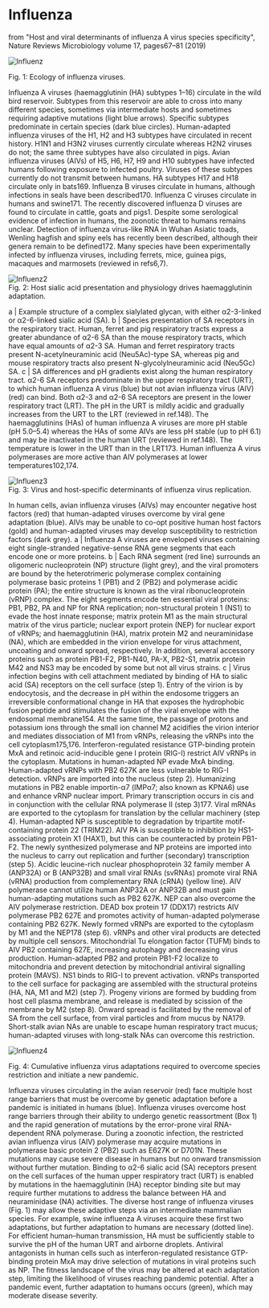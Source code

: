 # Influenza
from "Host and viral determinants of influenza A virus species specificity", Nature Reviews Microbiology volume 17, pages67–81 (2019)   

![Influenz](/image/influenza.webp)  

Fig. 1: Ecology of influenza viruses.  

Influenza A viruses (haemagglutinin (HA) subtypes 1–16) circulate in the wild bird reservoir. Subtypes from this reservoir are able to cross into many different species, sometimes via intermediate hosts and sometimes requiring adaptive mutations (light blue arrows). Specific subtypes predominate in certain species (dark blue circles). Human-adapted influenza viruses of the H1, H2 and H3 subtypes have circulated in recent history. H1N1 and H3N2 viruses currently circulate whereas H2N2 viruses do not; the same three subtypes have also circulated in pigs. Avian influenza viruses (AIVs) of H5, H6, H7, H9 and H10 subtypes have infected humans following exposure to infected poultry. Viruses of these subtypes currently do not transmit between humans. HA subtypes H17 and H18 circulate only in bats169. Influenza B viruses circulate in humans, although infections in seals have been described170. Influenza C viruses circulate in humans and swine171. The recently discovered influenza D viruses are found to circulate in cattle, goats and pigs1. Despite some serological evidence of infection in humans, the zoonotic threat to humans remains unclear. Detection of influenza virus-like RNA in Wuhan Asiatic toads, Wenling hagfish and spiny eels has recently been described, although their genera remain to be defined172. Many species have been experimentally infected by influenza viruses, including ferrets, mice, guinea pigs, macaques and marmosets (reviewed in refs6,7).  
  

![Influenz2](/image/influenza2.webp)  
Fig. 2: Host sialic acid presentation and physiology drives haemagglutinin adaptation.

a | Example structure of a complex sialylated glycan, with either α2-3-linked or α2-6-linked sialic acid (SA). b | Species presentation of SA receptors in the respiratory tract. Human, ferret and pig respiratory tracts express a greater abundance of α2-6 SA than the mouse respiratory tracts, which have equal amounts of α2-3 SA. Human and ferret respiratory tracts present N-acetylneuraminic acid (Neu5Ac)-type SA, whereas pig and mouse respiratory tracts also present N-glycolylneuraminic acid (Neu5Gc) SA. c | SA differences and pH gradients exist along the human respiratory tract. α2-6 SA receptors predominate in the upper respiratory tract (URT), to which human influenza A virus (blue) but not avian influenza virus (AIV) (red) can bind. Both α2-3 and α2-6 SA receptors are present in the lower respiratory tract (LRT). The pH in the URT is mildly acidic and gradually increases from the URT to the LRT (reviewed in ref.148). The haemagglutinins (HAs) of human influenza A viruses are more pH stable (pH 5.0–5.4) whereas the HAs of some AIVs are less pH stable (up to pH 6.1) and may be inactivated in the human URT (reviewed in ref.148). The temperature is lower in the URT than in the LRT173. Human influenza A virus polymerases are more active than AIV polymerases at lower temperatures102,174.  

      
![Influenz3](/image/influenza3.webp)  
Fig. 3: Virus and host-specific determinants of influenza virus replication.

In human cells, avian influenza viruses (AIVs) may encounter negative host factors (red) that human-adapted viruses overcome by viral gene adaptation (blue). AIVs may be unable to co-opt positive human host factors (gold) and human-adapted viruses may develop susceptibility to restriction factors (dark grey). a | Influenza A viruses are enveloped viruses containing eight single-stranded negative-sense RNA gene segments that each encode one or more proteins. b | Each RNA segment (red line) surrounds an oligomeric nucleoprotein (NP) structure (light grey), and the viral promoters are bound by the heterotrimeric polymerase complex containing polymerase basic proteins 1 (PB1) and 2 (PB2) and polymerase acidic protein (PA); the entire structure is known as the viral ribonucleoprotein (vRNP) complex. The eight segments encode ten essential viral proteins: PB1, PB2, PA and NP for RNA replication; non-structural protein 1 (NS1) to evade the host innate response; matrix protein M1 as the main structural matrix of the virus particle; nuclear export protein (NEP) for nuclear export of vRNPs; and haemagglutinin (HA), matrix protein M2 and neuraminidase (NA), which are embedded in the virion envelope for virus attachment, uncoating and onward spread, respectively. In addition, several accessory proteins such as protein PB1-F2, PB1-N40, PA-X, PB2-S1, matrix protein M42 and NS3 may be encoded by some but not all virus strains. c | Virus infection begins with cell attachment mediated by binding of HA to sialic acid (SA) receptors on the cell surface (step 1). Entry of the virion is by endocytosis, and the decrease in pH within the endosome triggers an irreversible conformational change in HA that exposes the hydrophobic fusion peptide and stimulates the fusion of the viral envelope with the endosomal membrane154. At the same time, the passage of protons and potassium ions through the small ion channel M2 acidifies the virion interior and mediates dissociation of M1 from vRNPs, releasing the vRNPs into the cell cytoplasm175,176. Interferon-regulated resistance GTP-binding protein MxA and retinoic acid-inducible gene I protein (RIG-I) restrict AIV vRNPs in the cytoplasm. Mutations in human-adapted NP evade MxA binding. Human-adapted vRNPs with PB2 627K are less vulnerable to RIG-I detection. vRNPs are imported into the nucleus (step 2). Humanizing mutations in PB2 enable importin-α7 (IMPα7; also known as KPNA6) use and enhance vRNP nuclear import. Primary transcription occurs in cis and in conjunction with the cellular RNA polymerase II (step 3)177. Viral mRNAs are exported to the cytoplasm for translation by the cellular machinery (step 4). Human-adapted NP is susceptible to degradation by tripartite motif-containing protein 22 (TRIM22). AIV PA is susceptible to inhibition by HS1-associating protein X1 (HAX1), but this can be counteracted by protein PB1-F2. The newly synthesized polymerase and NP proteins are imported into the nucleus to carry out replication and further (secondary) transcription (step 5). Acidic leucine-rich nuclear phosphoprotein 32 family member A (ANP32A) or B (ANP32B) and small viral RNAs (svRNAs) promote viral RNA (vRNA) production from complementary RNA (cRNA) (yellow line). AIV polymerase cannot utilize human ANP32A or ANP32B and must gain human-adapting mutations such as PB2 627K. NEP can also overcome the AIV polymerase restriction. DEAD box protein 17 (DDX17) restricts AIV polymerase PB2 627E and promotes activity of human-adapted polymerase containing PB2 627K. Newly formed vRNPs are exported to the cytoplasm by M1 and the NEP178 (step 6). vRNPs and other viral products are detected by multiple cell sensors. Mitochondrial Tu elongation factor (TUFM) binds to AIV PB2 containing 627E, increasing autophagy and decreasing virus production. Human-adapted PB2 and protein PB1-F2 localize to mitochondria and prevent detection by mitochondrial antiviral signalling protein (MAVS). NS1 binds to RIG-I to prevent activation. vRNPs transported to the cell surface for packaging are assembled with the structural proteins (HA, NA, M1 and M2) (step 7). Progeny virions are formed by budding from host cell plasma membrane, and release is mediated by scission of the membrane by M2 (step 8). Onward spread is facilitated by the removal of SA from the cell surface, from viral particles and from mucus by NA179. Short-stalk avian NAs are unable to escape human respiratory tract mucus; human-adapted viruses with long-stalk NAs can overcome this restriction.  


![Influenz4](/image/influenza4.webp)  

Fig. 4: Cumulative influenza virus adaptations required to overcome species restriction and initiate a new pandemic.

Influenza viruses circulating in the avian reservoir (red) face multiple host range barriers that must be overcome by genetic adaptation before a pandemic is initiated in humans (blue). Influenza viruses overcome host range barriers through their ability to undergo genetic reassortment (Box 1) and the rapid generation of mutations by the error-prone viral RNA-dependent RNA polymerase. During a zoonotic infection, the restricted avian influenza virus (AIV) polymerase may acquire mutations in polymerase basic protein 2 (PB2) such as E627K or D701N. These mutations may cause severe disease in humans but no onward transmission without further mutation. Binding to α2-6 sialic acid (SA) receptors present on the cell surfaces of the human upper respiratory tract (URT) is enabled by mutations in the haemagglutinin (HA) receptor binding site but may require further mutations to address the balance between HA and neuraminidase (NA) activities. The diverse host range of influenza viruses (Fig. 1) may allow these adaptive steps via an intermediate mammalian species. For example, swine influenza A viruses acquire these first two adaptations, but further adaptation to humans are necessary (dotted line). For efficient human–human transmission, HA must be sufficiently stable to survive the pH of the human URT and airborne droplets. Antiviral antagonists in human cells such as interferon-regulated resistance GTP-binding protein MxA may drive selection of mutations in viral proteins such as NP. The fitness landscape of the virus may be altered at each adaptation step, limiting the likelihood of viruses reaching pandemic potential. After a pandemic event, further adaptation to humans occurs (green), which may moderate disease severity.  

